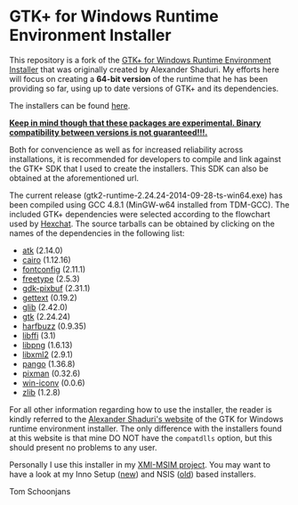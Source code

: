 GTK+ for Windows Runtime Environment Installer
==============================================

This repository is a fork of the  [GTK+ for Windows Runtime Environment Installer](http://gtk-win.sourceforge.net) that was originally created
by Alexander Shaduri.
My efforts here will focus on creating a **64-bit version** of the runtime that he has been providing so far, using up to date versions of GTK+ and its dependencies.

The installers can be found [here](http://lvserver.ugent.be/gtk-win64/).

**[Keep in mind though that these packages are experimental. Binary compatibility between versions is not guaranteed!!!.](http://www.gtk.org/download/win64.php)** 

Both for convencience as well as for increased reliability across installations, it is recommended for developers to compile and link against the GTK+ SDK that I used to create the installers. This SDK can also be obtained at the aforementioned url.

The current release (gtk2-runtime-2.24.24-2014-09-28-ts-win64.exe) has been compiled using GCC 4.8.1 (MinGW-w64 installed from TDM-GCC).
The included GTK+ dependencies were selected according to the flowchart used by [Hexchat](http://hexchat.github.io/gtk-win32/). The source tarballs can be obtained by clicking on the names of the dependencies in the following list:

* [atk](http://ftp.gnome.org/pub/GNOME/sources/atk/) (2.14.0)
* [cairo](http://cairographics.org/releases/) (1.12.16)
* [fontconfig](http://www.freedesktop.org/software/fontconfig/release/) (2.11.1)
* [freetype](http://www.freetype.org/download.html) (2.5.3)
* [gdk-pixbuf](http://ftp.gnome.org/pub/GNOME/sources/gdk-pixbuf/) (2.31.1)
* [gettext](http://ftp.gnu.org/pub/gnu/gettext/) (0.19.2)
* [glib](http://ftp.gnome.org/pub/GNOME/sources/glib/) (2.42.0)
* [gtk](http://ftp.gnome.org/pub/GNOME/sources/gtk+/) (2.24.24)
* [harfbuzz](http://www.freedesktop.org/software/harfbuzz/release/) (0.9.35)
* [libffi](http://sourceware.org/libffi/) (3.1)
* [libpng](http://sourceforge.net/project/showfiles.php?group_id=5624) (1.6.13)
* [libxml2](http://xmlsoft.org/sources/) (2.9.1)
* [pango](http://ftp.gnome.org/pub/GNOME/sources/pango/) (1.36.8)
* [pixman](http://cairographics.org/releases/) (0.32.6)
* [win-iconv](http://code.google.com/p/win-iconv/downloads/list) (0.0.6)
* [zlib](http://www.zlib.net) (1.2.8)

For all other information regarding how to use the installer, the reader is kindly referred to the [Alexander Shaduri's website](http://gtk-win.sourceforge.net) of the GTK for Windows runtime environment installer. The only difference with the installers found at this website is that mine DO NOT have the `compatdlls` option, but this should present no problems to any user.  

Personally I use this installer in my [XMI-MSIM project](http://github.com/xmimsim). You may want to have a look at my Inno Setup ([new](https://github.com/tschoonj/xmimsim/blob/master/nsis/xmimsim.iss)) and NSIS ([old](https://github.com/tschoonj/xmimsim/blob/XMI-MSIM-4.0/nsis/xmimsim-win64.nsi.in)) based installers. 


Tom Schoonjans
